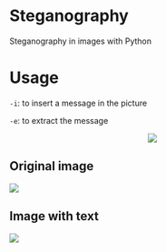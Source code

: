 # Steganography
Steganography in images with Python

# Usage

``` -i ```: to insert a message in the picture

``` -e ```: to extract the message

<p align="center">
	<img src="src/tron.gif">
</p>

## Original image
<img src="src/tron.jpg"/>

## Image with text
<img src="src/tron_msg.png"/>
